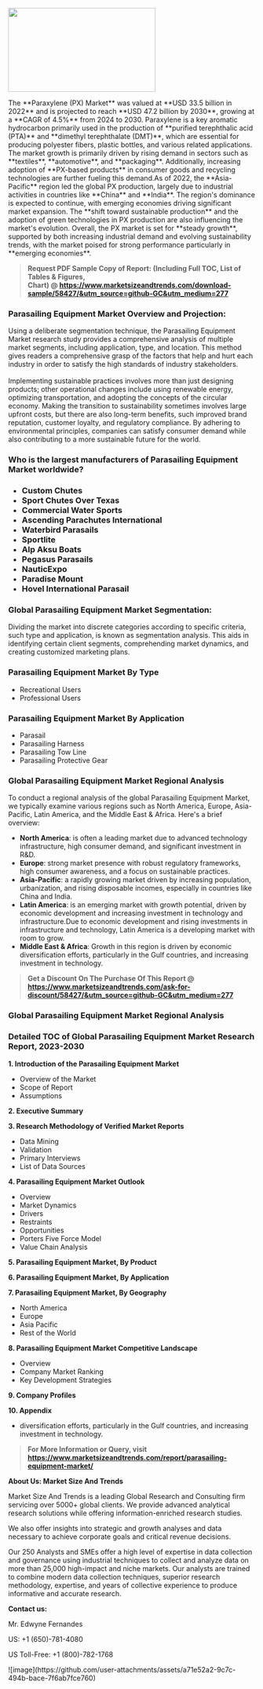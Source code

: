 <p><img class="alignnone size-medium wp-image-20088" src="https://ffe5etoiles.com/wp-content/uploads/2024/12/MST1-300x171.png" alt="" width="300" height="171" /></p>The **Paraxylene (PX) Market** was valued at **USD 33.5 billion in 2022** and is projected to reach **USD 47.2 billion by 2030**, growing at a **CAGR of 4.5%** from 2024 to 2030. Paraxylene is a key aromatic hydrocarbon primarily used in the production of **purified terephthalic acid (PTA)** and **dimethyl terephthalate (DMT)**, which are essential for producing polyester fibers, plastic bottles, and various related applications. The market growth is primarily driven by rising demand in sectors such as **textiles**, **automotive**, and **packaging**. Additionally, increasing adoption of **PX-based products** in consumer goods and recycling technologies are further fueling this demand.As of 2022, the **Asia-Pacific** region led the global PX production, largely due to industrial activities in countries like **China** and **India**. The region's dominance is expected to continue, with emerging economies driving significant market expansion. The **shift toward sustainable production** and the adoption of green technologies in PX production are also influencing the market's evolution. Overall, the PX market is set for **steady growth**, supported by both increasing industrial demand and evolving sustainability trends, with the market poised for strong performance particularly in **emerging economies**.</p><blockquote id="" class=""><strong>Request PDF Sample Copy of Report: (Including Full TOC, List of Tables &amp; Figures, Chart)&nbsp;@&nbsp;<strong><a href="https://www.marketsizeandtrends.com/download-sample/58427/&utm_source=github-GC&utm_medium=277" target="_blank">https://www.marketsizeandtrends.com/download-sample/58427/&utm_source=github-GC&utm_medium=277</a></strong></strong></blockquote><h3 id="" class="">Parasailing Equipment Market&nbsp;Overview and Projection:</h3><p id="" class="">Using a deliberate segmentation technique, the Parasailing Equipment Market research study provides a comprehensive analysis of multiple market segments, including application, type, and location. This method gives readers a comprehensive grasp of the factors that help and hurt each industry in order to satisfy the high standards of industry stakeholders. <br /> <br />Implementing sustainable practices involves more than just designing products; other operational changes include using renewable energy, optimizing transportation, and adopting the concepts of the circular economy. Making the transition to sustainability sometimes involves large upfront costs, but there are also long-term benefits, such improved brand reputation, customer loyalty, and regulatory compliance. By adhering to environmental principles, companies can satisfy consumer demand while also contributing to a more sustainable future for the world.</p><h3 id="" class="">Who is the largest manufacturers of&nbsp;Parasailing Equipment Market worldwide?</h3><h3 class=""><p><ul><li>Custom Chutes </li><li> Sport Chutes Over Texas </li><li> Commercial Water Sports </li><li> Ascending Parachutes International </li><li> Waterbird Parasails </li><li> Sportlite </li><li> Alp Aksu Boats </li><li> Pegasus Parasails </li><li> NauticExpo </li><li> Paradise Mount </li><li> Hovel International Parasail</li></ul></p></h3><h3 id="" class="">Global&nbsp;Parasailing Equipment Market Segmentation:</h3><p id="" class="">Dividing the market into discrete categories according to specific criteria, such type and application, is known as segmentation analysis. This aids in identifying certain client segments, comprehending market dynamics, and creating customized marketing plans.</p><h3 id="" class="">Parasailing Equipment Market&nbsp;By Type</h3><p><p><ul><li>Recreational Users</li><li> Professional Users</p></li></ul></p></p><h3 id="" class="">Parasailing Equipment Market&nbsp;By Application</h3><p class=""><p><ul><li>Parasail</li><li> Parasailing Harness</li><li> Parasailing Tow Line</li><li> Parasailing Protective Gear</li></ul></p></p><h3 id="" class="">Global Parasailing Equipment Market Regional Analysis</h3><p id="" class="">To conduct a regional analysis of the global Parasailing Equipment Market, we typically examine various regions such as North America, Europe, Asia-Pacific, Latin America, and the Middle East &amp; Africa. Here's a brief overview:</p><ul><li><strong>North America</strong>: is often a leading market due to advanced technology infrastructure, high consumer demand, and significant investment in R&amp;D.</li><li><strong>Europe</strong>: strong market presence with robust regulatory frameworks, high consumer awareness, and a focus on sustainable practices.</li><li><strong>Asia-Pacific</strong>: a rapidly growing market driven by increasing population, urbanization, and rising disposable incomes, especially in countries like China and India.</li><li><strong>Latin America</strong>: is an emerging market with growth potential, driven by economic development and increasing investment in technology and infrastructure.Due to economic development and rising investments in infrastructure and technology, Latin America is a developing market with room to grow.</li><li><strong>Middle East &amp; Africa</strong>: Growth in this region is driven by economic diversification efforts, particularly in the Gulf countries, and increasing investment in technology.</li></ul><blockquote id="" class=""><strong>Get a Discount On The Purchase Of This Report @ <strong><a href="https://www.marketsizeandtrends.com/ask-for-discount/58427/&utm_source=github-GC&utm_medium=277" target="_blank">https://www.marketsizeandtrends.com/ask-for-discount/58427/&utm_source=github-GC&utm_medium=277</a></strong></strong></blockquote><h3 id="" class="">Global Parasailing Equipment Market Regional Analysis</h3><h3 id="" class="">Detailed TOC of Global Parasailing Equipment Market Research Report, 2023-2030</h3><p id="" class=""><strong>1. Introduction of the Parasailing Equipment Market</strong></p><ul><li>Overview of the Market</li><li>Scope of Report</li><li>Assumptions</li></ul><p id="" class=""><strong>2. Executive Summary</strong></p><p id="" class=""><strong>3. Research Methodology of Verified Market Reports</strong></p><ul><li>Data Mining</li><li>Validation</li><li>Primary Interviews</li><li>List of Data Sources</li></ul><p id="" class=""><strong>4. Parasailing Equipment Market Outlook</strong></p><ul><li>Overview</li><li>Market Dynamics</li><li>Drivers</li><li>Restraints</li><li>Opportunities</li><li>Porters Five Force Model</li><li>Value Chain Analysis</li></ul><p id="" class=""><strong>5. Parasailing Equipment Market, By Product</strong></p><p id="" class=""><strong>6. Parasailing Equipment Market, By Application</strong></p><p id="" class=""><strong>7. Parasailing Equipment Market, By Geography</strong></p><ul><li>North America</li><li>Europe</li><li>Asia Pacific</li><li>Rest of the World</li></ul><p id="" class=""><strong>8. Parasailing Equipment Market Competitive Landscape</strong></p><ul><li>Overview</li><li>Company Market Ranking</li><li>Key Development Strategies</li></ul><p id="" class=""><strong>9. Company Profiles</strong></p><p id="" class=""><strong>10. Appendix</strong></p><ul><li>diversification efforts, particularly in the Gulf countries, and increasing investment in technology.</li></ul><blockquote id="" class=""><strong>For More Information or Query, visit <strong><strong><a href="https://www.marketsizeandtrends.com/report/parasailing-equipment-market/" target="_blank">https://www.marketsizeandtrends.com/report/parasailing-equipment-market/</a></strong></strong></strong></blockquote><p id="" class=""><strong>About Us: Market Size And Trends</strong></p><p id="" class="">Market Size And Trends is a leading Global Research and Consulting firm servicing over 5000+ global clients. We provide advanced analytical research solutions while offering information-enriched research studies.</p><p id="" class="">We also offer insights into strategic and growth analyses and data necessary to achieve corporate goals and critical revenue decisions.</p><p id="" class="">Our 250 Analysts and SMEs offer a high level of expertise in data collection and governance using industrial techniques to collect and analyze data on more than 25,000 high-impact and niche markets. Our analysts are trained to combine modern data collection techniques, superior research methodology, expertise, and years of collective experience to produce informative and accurate research.</p><p id="" class=""><strong>Contact us:</strong></p><p id="" class="">Mr. Edwyne Fernandes</p><p id="" class="">US: +1 (650)-781-4080</p><p id="" class="">US Toll-Free: +1 (800)-782-1768</p>
![image](https://github.com/user-attachments/assets/a71e52a2-9c7c-494b-bace-7f6ab7fce760)
